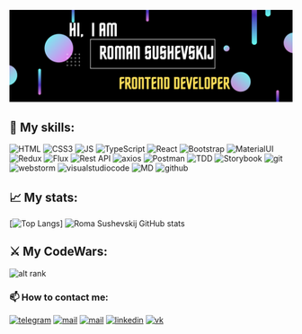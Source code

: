 ![Header](https://github.com/RomaSushevskij/RomaSushevskij/blob/main/assets/header.png)

## 🦾 My skills:  
<div align="left">
<img src="https://img.shields.io/badge/HTML5-121011?style=for-the-badge&logo=html5&logoColor=DF4C26" alt="HTML">
<img alt="CSS3" src="https://img.shields.io/badge/CSS3-121011?style=for-the-badge&logo=css3&logoColor=#2FA7D9">
<img alt="JS" src="https://img.shields.io/badge/JavaScript-121011?style=for-the-badge&logo=javascript&logoColor=ECD243">
<img alt="TypeScript" src="https://img.shields.io/badge/TypeScript-121011?style=for-the-badge&logo=typescript&logoColor=1D6CB9">
<img alt="React" src="https://img.shields.io/badge/react-121011.svg?style=for-the-badge&logo=react&logoColor=%2361DAFB">
<img alt="Bootstrap" src="https://img.shields.io/badge/Bootstrap-121011?style=for-the-badge&logo=bootstrap&logoColor=6F11EF">
<img alt="MaterialUI" src="https://img.shields.io/badge/MUI-121011.svg?style=for-the-badge&logo=mui&logoColor=#007FFF">
<img alt="Redux" src="https://img.shields.io/badge/Redux-121011?style=for-the-badge&logo=redux&logoColor=7248B6">
<img alt="Flux" src="https://img.shields.io/badge/Flux-121011?style=for-the-badge&logo=flux">
<img alt="Rest API" src="https://img.shields.io/badge/Rest API-121011?style=for-the-badge">
<img alt="axios" src="https://img.shields.io/badge/axios-121011?style=for-the-badge">
<img alt="Postman" src="https://img.shields.io/badge/Postman-121011?style=for-the-badge&logo=postman&logoColor=F76935"/>
<img alt="TDD" src="https://img.shields.io/badge/TDD-121011?style=for-the-badge">
<img alt="Storybook" src="https://img.shields.io/badge/Storybook-121011?style=for-the-badge&logo=storybook&logoColor=FF4785">
<img alt="git" src="https://img.shields.io/badge/git-121011.svg?style=for-the-badge&logo=git&logoColor=E94E31">
<img alt="webstorm" src="https://img.shields.io/badge/webstorm-121011?style=for-the-badge&logo=webstorm&logoColor=3ACEB4">
<img alt="visualstudiocode" src="https://img.shields.io/badge/VCCode-121011?style=for-the-badge&logo=visualstudiocode&logoColor=137FCB">
<img alt="MD" src="https://img.shields.io/badge/Markdown-121011?style=for-the-badge&logo=markdown&logoColor=white">
<img alt="github" src="https://img.shields.io/badge/github-%23121011.svg?style=for-the-badge&logo=github&logoColor=white">

</div>  

## 📈 My stats: ##
[![Top Langs](https://github-readme-stats.vercel.app/api/top-langs/?username=romasushevskij&layout=compact&theme=dracula)]
![Roma Sushevskij GitHub stats](https://github-readme-stats.vercel.app/api?username=romasushevskij&show_icons=true&theme=dracula)  


## ⚔️ My CodeWars: ##
![alt rank](https://www.codewars.com/users/rs_last/badges/large)

### 📫 How to contact me: ###
[<img src="https://img.shields.io/badge/Telegram-2CA5E0?style=for-the-badge&logo=telegram&logoColor=white" alt='telegram'/>](https://t.me/roman_sushevskij)
[<img src='https://img.shields.io/badge/Yandex-F7C601?style=for-the-badge&logo=yandexmail&logoColor=white' alt='mail'/>](mailto:roma.sushevskij@yandex.ru)
[<img src='https://img.shields.io/badge/Gmail-D14836?style=for-the-badge&logo=gmail&logoColor=white' alt='mail'/>](mailto:roma.sushevskij@gmail.com)
[<img alt="linkedin" src="https://img.shields.io/badge/LinkedIn-0077B5?style=for-the-badge&logo=linkedin&logoColor=white" />](https://www.linkedin.com/in/роман-сущевский-a32b97211)
[<img alt="vk" src="https://img.shields.io/badge/vk-0077FF?style=for-the-badge&logo=vk&logoColor=white"/>](https://vk.com/id84767542)


